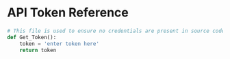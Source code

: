 # API Token Reference
```Python
# This file is used to ensure no credentials are present in source code
def Get_Token():
    token = 'enter token here'
    return token
```